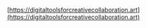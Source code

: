 [https://digitaltoolsforcreativecollaboration.art](https://digitaltoolsforcreativecollaboration.art)
